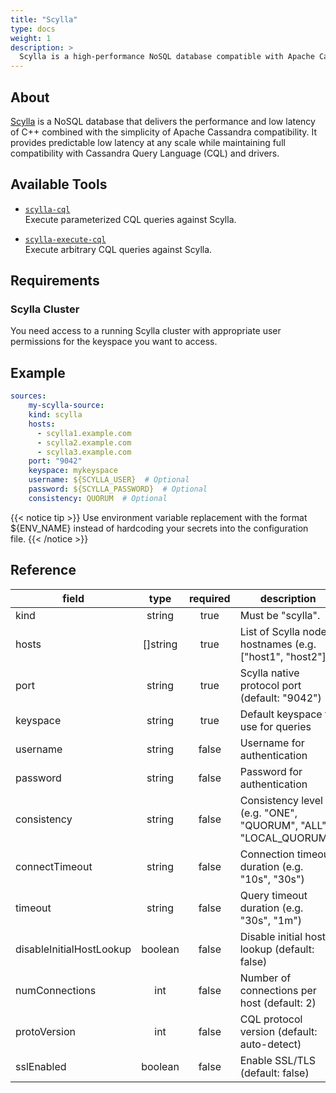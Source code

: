 ```yaml
---
title: "Scylla"
type: docs
weight: 1
description: >
  Scylla is a high-performance NoSQL database compatible with Apache Cassandra.
---
```


## About

[Scylla][scylla-docs] is a NoSQL database that delivers the performance and low latency of C++ combined with the simplicity of Apache Cassandra compatibility. It provides predictable low latency at any scale while maintaining full compatibility with Cassandra Query Language (CQL) and drivers.

[scylla-docs]: https://docs.scylladb.com/

## Available Tools

- [`scylla-cql`](../tools/scylla/scylla-cql.md)  
  Execute parameterized CQL queries against Scylla.

- [`scylla-execute-cql`](../tools/scylla/scylla-execute-cql.md)  
  Execute arbitrary CQL queries against Scylla.

## Requirements

### Scylla Cluster

You need access to a running Scylla cluster with appropriate user permissions for the keyspace you want to access.

## Example

```yaml
sources:
    my-scylla-source:
    kind: scylla
    hosts:
      - scylla1.example.com
      - scylla2.example.com
      - scylla3.example.com
    port: "9042"
    keyspace: mykeyspace
    username: ${SCYLLA_USER}  # Optional
    password: ${SCYLLA_PASSWORD}  # Optional
    consistency: QUORUM  # Optional
```

{{< notice tip >}}
Use environment variable replacement with the format ${ENV_NAME}
instead of hardcoding your secrets into the configuration file.
{{< /notice >}}

## Reference

|  **field**  |      **type**      | **required** | **description**                                                        |
|-------------|:------------------:|:------------:|------------------------------------------------------------------------|
| kind        |       string       |     true     | Must be "scylla".                                                      |
| hosts       |    []string        |     true     | List of Scylla node hostnames (e.g. ["host1", "host2"])               |
| port        |       string       |     true     | Scylla native protocol port (default: "9042")                          |
| keyspace    |       string       |     true     | Default keyspace to use for queries                                    |
| username    |       string       |     false    | Username for authentication                                            |
| password    |       string       |     false    | Password for authentication                                            |
| consistency |       string       |     false    | Consistency level (e.g. "ONE", "QUORUM", "ALL", "LOCAL_QUORUM")       |
| connectTimeout|      string       |     false    | Connection timeout duration (e.g. "10s", "30s")                       |
| timeout     |       string       |     false    | Query timeout duration (e.g. "30s", "1m")                             |
| disableInitialHostLookup | boolean |     false    | Disable initial host lookup (default: false)                          |
| numConnections |      int        |     false    | Number of connections per host (default: 2)                           |
| protoVersion |        int        |     false    | CQL protocol version (default: auto-detect)                           |
| sslEnabled  |       boolean      |     false    | Enable SSL/TLS (default: false)                                       |
